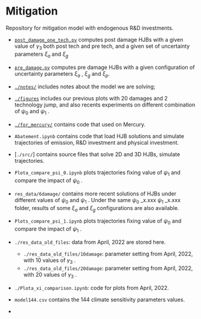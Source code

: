 # Mitigation
Repository for mitigation model with endogenous R&amp;D investments.

- [`post_damage_one_tech.py`](./post_damage_one_tech.py) computes post damage HJBs with a given value of 
$\gamma_3$
both post tech and pre tech, and a given set of uncertainty parameters 
$\xi_a$
and
$\xi_g$
- [`pre_damage.py`](./pre_damage.py) computes pre damage HJBs with a given configuration of uncertainty parameters
$\xi_a$
,
$\xi_g$
and
$\xi_p$.

- [`./notes/`](./notes/) includes notes about the model we are solving;
- [`./figures`](./figures/) includes our previous plots with 20 damages and 2 technology jump, and also recents experiments on different combination of 
$\psi_0$
and
$\psi_1$
.
- [`./for_mercury/`](./mercury/) contains code that used on Mercury.
- `Abatement.ipynb` contains code that load HJB solutions and simulate trajectories of emission, R&D investment and physical investment.
- [`./src/`] contains source files that solve 2D and 3D HJBs, simulate trajectories.
- `Plota_compare_psi_0.ipynb` plots trajectories fixing value of
$\psi_1$
and compare the impact of
$\psi_0$
.
- `res_data/6damage/` contains more recent solutions of HJBs under different values of 
$\psi_0$
and
$\psi_1$
. Under the same
$\psi_0$
_x.xxx
$\psi_1$
_x.xxx folder, results of some 
$\xi_a$
and
$\xi_g$
configurations are also available.
- `Plots_compare_psi_1.ipynb` plots trajectories fixing value of 
$\psi_0$ 
and compare the impact of 
$\psi_1$
.
- `./res_data_old_files`: data from April, 2022 are stored here.
	- `./res_data_old_files/10damage`: parameter setting from April, 2022, with 10 values of 
$\gamma_3$
.
	- `./res_data_old_files/20damage`: parameter setting from April, 2022, with 20 values of
$\gamma_3$
.
- `./Plota_xi_comparison.ipynb`: code for plots from April, 2022.
- `model144.csv` contains the 144 climate sensitivity parameters values.
- 
